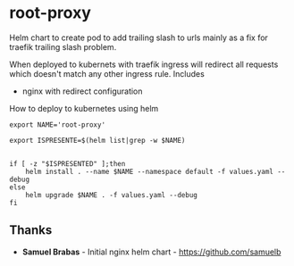 # root-proxy
Helm chart to create pod to add trailing slash to urls mainly as a fix for traefik trailing slash problem. 

When deployed to kubernets with traefik ingress will redirect all requests which doesn't match any other ingress rule.
Includes 
- nginx with redirect configuration


How to deploy to kubernetes using helm


```
export NAME='root-proxy'

export ISPRESENTE=$(helm list|grep -w $NAME)


if [ -z "$ISPRESENTED" ];then
    helm install . --name $NAME --namespace default -f values.yaml --debug 
else
    helm upgrade $NAME . -f values.yaml --debug 
fi
```

## Thanks

* **Samuel Brabas** -  Initial nginx helm chart  - https://github.com/samuelb


